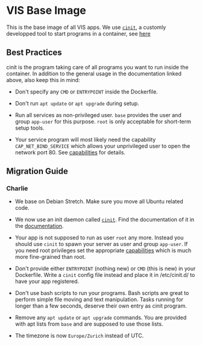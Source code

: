 # VIS Base Image

This is the base image of all VIS apps. We use [`cinit`](https://gitlab.ethz.ch/vis/cit/cinit/),
a customly developped tool to start programs in a container, see [here](https://documentation.vis.ethz.ch/cinit.html)

## Best Practices

cinit is the program taking care of all programs you want to run inside the
container. In addition to the general usage in the documentation linked above,
also keep this in mind:

* Don't specify any `CMD` or `ENTRYPOINT` inside the Dockerfile.

* Don't run `apt update` or `apt upgrade` during setup.

* Run all services as non-privileged user. `base` provides the user and group
  `app-user` for this purpose. `root` is only acceptable for short-term setup
  tools.

* Your service program will most likely need the capability
  `CAP_NET_BIND_SERVICE` which allows your unprivileged user to open the network
  port 80. See
  [capabilities](http://man7.org/linux/man-pages/man7/capabilities.7.html) for
  details.


## Migration Guide

### Charlie

* We base on Debian Stretch. Make sure you move all Ubuntu related code.

* We now use an init daemon called [`cinit`](https://gitlab.ethz.ch/vis/cit/cinit/).
  Find the documentation of it in the [documentation](https://documentation.vis.ethz.ch/cinit.html).

* Your app is not supposed to run as user `root` any more. Instead you should
  use `cinit` to spawn your server as user and group `app-user`. If you need root
  privileges set the appropriate [capabilities](http://man7.org/linux/man-pages/man7/capabilities.7.html)
  which is much more fine-grained than root.

* Don't provide either `ENTRYPOINT` (nothing new) or `CMD` (this is new) in your
  Dockerfile. Write a `cinit` config file instead and place it in /etc/cinit.d/
  to have your app registered.

* Don't use bash scripts to run your programs. Bash scripts are great to perform
  simple file moving and text manipulation. Tasks running for longer than a few
  seconds, deserve their own entry as cinit program.

* Remove any `apt update` or `apt upgrade` commands. You are provided with apt
  lists from `base` and are supposed to use those lists.

* The timezone is now `Europe/Zurich` instead of UTC.
